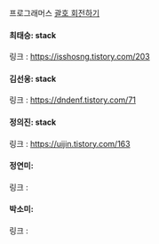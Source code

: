 프로그래머스 [괄호 회전하기](https://school.programmers.co.kr/learn/courses/30/lessons/76502) <br>

#### 최태승: stack
링크 : https://isshosng.tistory.com/203

#### 김선웅: stack
링크 : https://dndenf.tistory.com/71

#### 정의진: stack
링크 : https://uijin.tistory.com/163

#### 정연미: 
링크 : 

#### 박소미:
링크 :
